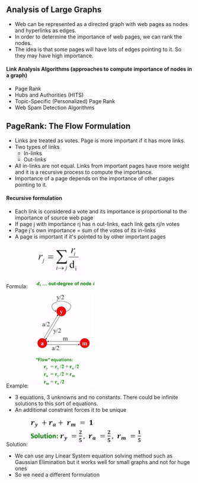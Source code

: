 ## Analysis of Large Graphs
* Web can be represented as a directed graph with web pages as nodes and hyperlinks as edges.
* In order to determine the importance of web pages, we can rank the nodes.
* The idea is that some pages will have lots of edges pointing to it. So they may have high importance.

#### Link Analysis Algorithms (approaches to compute importance of nodes in a graph)
* Page Rank
* Hubs and Authorities (HITS)
* Topic-Specific (Personalized) Page Rank
* Web Spam Detection Algorithms

## PageRank: The Flow Formulation
* Links are treated as votes. Page is more important if it has more links.
* Two types of links
    * In-links
    * Out-links
* All in-links are not equal. Links from important pages have more weight and it is a recursive process to compute the importance.
* Importance of a page depends on the importance of other pages pointing to it.

#### Recursive formulation
* Each link is considered a vote and its importance is proportional to the importance of source web page
* If page j with importance rj has n out-links, each link gets rj/n votes
* Page j's own importance = sum of the votes of its in-links
* A page is important if it's pointed to by other important pages

Formula:
![Formula](https://github.com/vimde/Mining-Massive-Datasets/blob/master/Module%202-%20PageRank/Images/Formula.PNG)
   
Example:
![Example](https://github.com/vimde/Mining-Massive-Datasets/blob/master/Module%202-%20PageRank/Images/Example.PNG)

* 3 equations, 3 unknowns and no constants. There could be infinite solutions to this sort of equations.
* An additional constraint forces it to be unique

Solution:
![Solution](https://github.com/vimde/Mining-Massive-Datasets/blob/master/Module%202-%20PageRank/Images/Solution.PNG)

* We can use any Linear System equation solving method such as Gaussian Elimination but it works well for small graphs and not for huge ones
* So we need a different formulation
